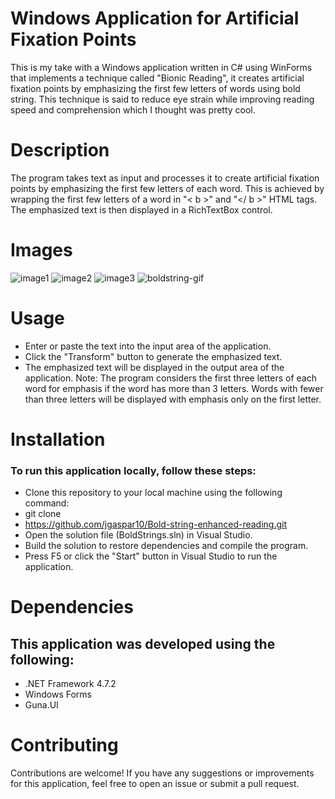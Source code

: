 # Windows Application for Artificial Fixation Points

This is my take with a Windows application written in C# using WinForms that implements a technique called "Bionic Reading", it creates artificial fixation points by emphasizing the first few letters of words using bold string. This technique is said to reduce eye strain while improving reading speed and comprehension which I thought was pretty cool.

# Description

The program takes text as input and processes it to create artificial fixation points by emphasizing the first few letters of each word. This is achieved by wrapping the first few letters of a word in "< b >" and "</ b >" HTML tags. The emphasized text is then displayed in a RichTextBox control.

# Images 

![image1](https://github.com/jgaspar10/Bold-string-enhanced-reading/assets/61797706/f75b5651-24c7-411b-9b82-a5eca199ac1b)
![image2](https://github.com/jgaspar10/Bold-string-enhanced-reading/assets/61797706/9ef6048a-e463-4790-8c80-a1121ca5bfa6)
![image3](https://github.com/jgaspar10/Bold-string-enhanced-reading/assets/61797706/677fd9ba-57c5-4805-a075-98eb67c68451)
![boldstring-gif](https://github.com/jgaspar10/Bold-string-enhanced-reading/assets/61797706/52639ce0-5f12-407f-9056-9c4bdcbf0a5d)


# Usage
- Enter or paste the text into the input area of the application.
- Click the "Transform" button to generate the emphasized text.
- The emphasized text will be displayed in the output area of the application.
Note: The program considers the first three letters of each word for emphasis if the word has more than 3 letters. Words with fewer than three letters will be displayed with emphasis only on the first letter.

# Installation

### To run this application locally, follow these steps:

- Clone this repository to your local machine using the following command:
- git clone 
- https://github.com/jgaspar10/Bold-string-enhanced-reading.git
- Open the solution file (BoldStrings.sln) in Visual Studio.
- Build the solution to restore dependencies and compile the program.
- Press F5 or click the "Start" button in Visual Studio to run the application.

# Dependencies

## This application was developed using the following:

- .NET Framework 4.7.2
- Windows Forms
- Guna.UI

# Contributing

Contributions are welcome! If you have any suggestions or improvements for this application, feel free to open an issue or submit a pull request.
